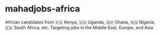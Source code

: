 # mahadjobs-africa
African candidates from 🇰🇪 Kenya, 🇺🇬 Uganda, 🇬🇭 Ghana, 🇳🇬 Nigeria, 🇿🇦 South Africa, etc.  Targeting jobs in the Middle East, Europe, and Asia
